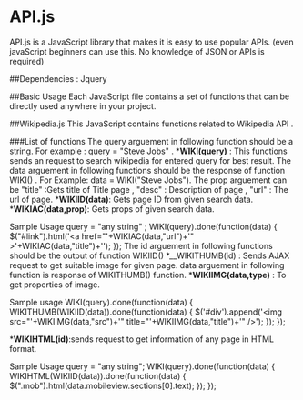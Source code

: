# API.js
API.js is a JavaScript library that makes it is easy to use popular APIs.
(even javaScript beginners can use this. No knowledge of JSON or APIs is required)

##Dependencies : Jquery

##Basic Usage
Each JavaScript file contains a set of functions that can be directly used anywhere in your project.

##Wikipedia.js
This JavaScript contains functions related to Wikipedia API .

###List of functions
The query arguement in following function should be a string. For example : query = "Steve Jobs" .
*__WIKI(query)__ : This functions sends an request to search wikipedia for entered query for best result.
The data arguement in following functions should be the response of function WIKI() . For Example: data = WIKI("Steve Jobs").
The prop arguement can be "title" :Gets title of Title page , "desc" : Description of page , "url" : The url of page. 
*__WIKIID(data)__: Gets page ID from given search data.
*__WIKIAC(data,prop)__: Gets props of given search data.

Sample Usage
query = "any string" ;
WIKI(query).done(function(data) {
$("#link").html('<a href="'+WIKIAC(data,"url")+'" >'+WIKIAC(data,"title")+'</a>');
});
The id arguement in following functions should be the output of function WIKIID()
*__WIKITHUMB(id) : Sends AJAX request to get suitable image for given page.
data arguement in following function is response of WIKITHUMB() function.
*__WIKIIMG(data,type)__ : To get properties of image.

Sample usage
WIKI(query).done(function(data) {
WIKITHUMB(WIKIID(data)).done(function(data) {
$('#div').append('<img src="'+WIKIIMG(data,"src")+'" title="'+WIKIIMG(data,"title")+'" />');
});
});

*__WIKIHTML(id)__:sends request to get information of any page in HTML format.

Sample Usage 
query = "any string";
WIKI(query).done(function(data) {
WIKIHTML(WIKIID(data)).done(function(data) {
$(".mob").html(data.mobileview.sections[0].text);
});
});